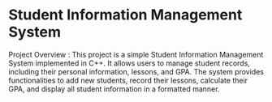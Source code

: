 <h1>Student Information Management System</h1>  
<p>Project Overview :
This project is a simple Student Information Management System implemented in C++.
It allows users to manage student records, including their personal information, lessons, and GPA.
The system provides functionalities to add new students, record their lessons, calculate their GPA, and display all student information in a formatted manner.</p>
